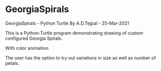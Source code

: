 # GeorgiaSpirals
GeorgiaSpirals - Python Turtle
By A.D.Tejpal - 25-Mar-2021

This is a Python-Turtle program demonstrating drawing of custom configured Georgia Spirals. 

With color animation.

The user has the option to try out variations in size as well as number of petals.
